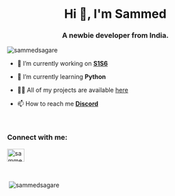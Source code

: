 <h1 align="center">Hi 👋, I'm Sammed</h1>
<h3 align="center">A newbie developer from India.</h3>

<p align="left"> <img src="https://komarev.com/ghpvc/?username=sammedsagare&label=Profile%20views&color=0e75b6&style=flat" alt="sammedsagare" /> </p>

- 🔭 I’m currently working on **[S1S6](https://s1s6-bot.ml)**

- 🌱 I’m currently learning **Python**

- 👨‍💻 All of my projects are available [here](https://github.com/sammedsagare)

- 📫 How to reach me **[Discord](http://discordapp.com/users/533964838041419776)**



<br>

<h3 align="left">Connect with me:</h3>
<p align="left">
<a href="https://twitter.com/sammedsagare" target="blank"><img align="center" src="https://cdn.jsdelivr.net/npm/simple-icons@3.0.1/icons/twitter.svg" alt="sammedsagare" height="30" width="40" /></a>
<!-- <a href="https://linkedin.com/in/krish-nerkar" target="blank"><img align="center" src="https://cdn.jsdelivr.net/npm/simple-icons@3.0.1/icons/linkedin.svg" alt="krish-nerkar" height="30" width="40" /></a> -->
</p>

<br>

<!-- <h3 align="left">Languages and Tools:</h3>
<p align="left"> <a href="https://getbootstrap.com" target="_blank"> <img src="https://raw.githubusercontent.com/devicons/devicon/master/icons/bootstrap/bootstrap-plain-wordmark.svg" alt="bootstrap" width="40" height="40"/> </a> <a href="https://www.w3schools.com/css/" target="_blank"> <img src="https://raw.githubusercontent.com/devicons/devicon/master/icons/css3/css3-original-wordmark.svg" alt="css3" width="40" height="40"/> </a> <a href="https://heroku.com" target="_blank"> <img src="https://www.vectorlogo.zone/logos/heroku/heroku-icon.svg" alt="heroku" width="40" height="40"/> </a> <a href="https://developer.mozilla.org/en-US/docs/Web/JavaScript" target="_blank"> <img src="https://raw.githubusercontent.com/devicons/devicon/master/icons/javascript/javascript-original.svg" alt="javascript" width="40" height="40"/> </a> <a href="https://www.linux.org/" target="_blank"> <img src="https://raw.githubusercontent.com/devicons/devicon/master/icons/linux/linux-original.svg" alt="linux" width="40" height="40"/> </a> <a href="https://www.mongodb.com/" target="_blank"> <img src="https://raw.githubusercontent.com/devicons/devicon/master/icons/mongodb/mongodb-original-wordmark.svg" alt="mongodb" width="40" height="40"/> </a> <a href="https://www.mysql.com/" target="_blank"> <img src="https://raw.githubusercontent.com/devicons/devicon/master/icons/mysql/mysql-original-wordmark.svg" alt="mysql" width="40" height="40"/> </a> <a href="https://nodejs.org" target="_blank"> <img src="https://raw.githubusercontent.com/devicons/devicon/master/icons/nodejs/nodejs-original-wordmark.svg" alt="nodejs" width="40" height="40"/> </a> <a href="https://www.postgresql.org" target="_blank"> <img src="https://raw.githubusercontent.com/devicons/devicon/master/icons/postgresql/postgresql-original-wordmark.svg" alt="postgresql" width="40" height="40"/> </a> <a href="https://www.python.org" target="_blank"> <img src="https://raw.githubusercontent.com/devicons/devicon/master/icons/python/python-original.svg" alt="python" width="40" height="40"/> </a> <a href="https://www.typescriptlang.org/" target="_blank"> <img src="https://raw.githubusercontent.com/devicons/devicon/master/icons/typescript/typescript-original.svg" alt="typescript" width="40" height="40"/> </a> <a href="https://vuejs.org/" target="_blank"> <img src="https://raw.githubusercontent.com/devicons/devicon/master/icons/vuejs/vuejs-original-wordmark.svg" alt="vuejs" width="40" height="40"/> </a> </p> -->

<p>&nbsp;<img align="center" src="https://github-readme-stats.vercel.app/api?username=sammedsagare&show_icons=true&locale=en" alt="sammedsagare" /></p>